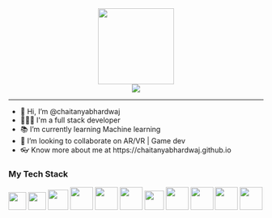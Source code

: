 <!---
chaitanyabhardwaj/chaitanyabhardwaj is a ✨ special ✨ repository because its `README.md` (this file) appears on your GitHub profile.
You can click the Preview link to take a look at your changes.
--->

<div align='center'>
  <img src='https://media.giphy.com/media/xJZrfP8FSvB6X9N4uZ/giphy.gif' width=150 height=auto>
  <br>
  <img src='https://github-readme-streak-stats.herokuapp.com?user=chaitanyabhardwaj&theme=tokyonight&border_radius=5&card_width=450'>
  <div align='left'>
    <hr>
    <ul>
      <li>👋 Hi, I’m @chaitanyabhardwaj</li>
      <li>👨🏻‍💻 I'm a full stack developer</li>
      <li>📚 I’m currently learning Machine learning</li>
      <li>🤝 I’m looking to collaborate on AR/VR | Game dev</li>
      <li>👓 Know more about me at https://chaitanyabhardwaj.github.io</li>
    </ul>
    <h3>
      My Tech Stack
    </h3>
    <a href='https://html.spec.whatwg.org/multipage/' target='_blank'><img src='https://user-images.githubusercontent.com/17910338/233796501-8cc66ecf-9a76-4010-bc15-b7bf7e56b1fc.png' width=35 height=auto></a>
    <a href='https://www.w3.org/Style/CSS/Overview.en.html' target='_blank'><img src='https://user-images.githubusercontent.com/17910338/233796415-773979ad-d58d-40de-ab32-865a7528b810.png' width=35 height=auto></a>
    <a href='https://developer.mozilla.org/en-US/docs/Web/JavaScript' target='_blank'><img src='https://user-images.githubusercontent.com/17910338/233795645-bef08b46-ebdf-49cb-9663-9c00e2ab5a9c.png' width=40 height=auto></a>
    <a href='https://react.dev' target='_blank'><img src='https://user-images.githubusercontent.com/17910338/233795614-4130db33-7afe-4e9b-be71-9a42b1f3343f.png' width=45 height=auto></a>
    <a href='https://www.java.com/en/' target='_blank'><img src='https://user-images.githubusercontent.com/17910338/233795758-c28158c1-5ad7-4442-a608-7977ddc058a5.png' width=45 height=auto></a>
    <a href='https://spring.io' target='_blank'><img src='https://user-images.githubusercontent.com/17910338/233795512-fa99e102-2fe0-4d1a-b7ee-ddb44f7b4eb3.png' width=45 height=auto></a>
    <a href='https://kotlinlang.org' target='_blank'><img src='https://github.com/chaitanyabhardwaj/chaitanyabhardwaj/assets/17910338/160b6cb2-cd12-4efb-aa31-0f286f5cc024' width=38 height=auto></a>
    <a href='https://git-scm.com' target='_blank'><img src='https://user-images.githubusercontent.com/17910338/233795649-811c666f-d4c3-4c73-a837-7b7f6cdf0fe2.png' width=45 height=auto></a>
    <a href='https://www.docker.com' target='_blank'><img src='https://user-images.githubusercontent.com/17910338/233796163-c79cffa7-996a-4e59-8fe5-7941c2c96b0c.png' width=45 height=auto></a>
    <a href='https://www.postman.com' target='_blank'><img src='https://user-images.githubusercontent.com/17910338/233795735-8aea7a96-cd38-49e0-b00c-af46f87c6880.png' width=45 height=auto></a>
    <a href='https://unity.com' target='_blank'><img src='https://user-images.githubusercontent.com/17910338/233796253-fc4fc362-9256-41ba-8b9e-06b94aee0031.png' width=45 height=auto></a>
  </div>
</div>
